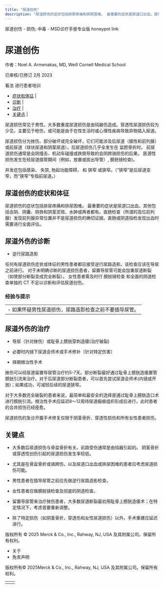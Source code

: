 ```yaml
---
title: "尿道创伤"
description: "尿道损伤的症状包括排尿疼痛和排尿困难。 最重要的症状是尿道口出血。其他包括会阴、阴囊、阴唇和阴茎淤斑、水肿或两者都有。直肠检查（所谓的高位前列腺）发现前列腺异常位置并不是尿道损伤的确切证据。直肠或阴道指检发现出血时需要进行全面评估。"
---
```


﻿尿道创伤 \- 损伤; 中毒 \- MSD诊疗手册专业版 honeypot link

# 尿道创伤

作者：Noel A. Armenakas, MD, Weill Cornell Medical School

已审核/已修订 2月 2023

看法 进行患者培训

- [症状和体征](#症状和体征_v1112725_zh) \|
- [诊断](#诊断_v1112728_zh) \|
- [治疗](#治疗_v1112731_zh) \|
- [关键点](#关键点_v8592848_zh) \|

尿道损伤常见于男性。大多数重度尿道损伤是由钝器伤造成。穿透性尿道损伤较为少见，主要见于枪伤，或可能是由于在性生活时或心理性疾病导致异物插入尿道。

尿道损伤分为挫伤、部分破坏或完全破坏，它们可能涉及后尿道（膜性和前列腺）或前尿道（球状尿道和阴茎尿道）。后尿道损伤几乎全发生在 盆腔骨折时。 前尿道损伤通常是会阴撞击、机动车碰撞或跌倒导致的会阴跨骑损伤的后果。 医源性损伤发生在经尿道插管期间（例如，放置或拔出导管）, 膀胱镜检查)。

并发症包括感染、 失禁, 勃起功能障碍， 和 狭窄 或狭窄。（“狭窄”是后尿道变窄，而“狭窄”专指前尿道。）

## 尿道创伤的症状和体征

尿道损伤的症状包括排尿疼痛和排尿困难。 最重要的症状是尿道口出血。其他包括会阴、阴囊、阴唇和阴茎淤斑、水肿或两者都有。直肠检查（所谓的高位前列腺）发现前列腺异常位置并不是尿道损伤的确切证据。直肠或阴道指检发现出血时需要进行全面评估。

## 尿道外伤的诊断

- 逆行尿路造影


任何有尿道损伤症状或体征的男性患者都应接受逆行尿路造影。该检查应该在导尿之前进行。 对于未明确诊断的尿道损伤患者，留置导尿管可能会加重尿道断裂（如使部分断裂变成完全断裂）。 女性患者需及时行 膀胱镜检查 和全面的阴道检查单独的 CT 不足以诊断和评估尿道创伤。

### 经验与提示

|     |
| --- |
| - 如果怀疑男性尿道损伤，尿路造影检查之前不要插导尿管。 |

## 尿道外伤的治疗

- 导尿（针对挫伤）或耻骨上膀胱穿刺造瘘(治疗破裂)

- 必要时内镜下尿道会师术或手术修补（针对特定伤害）

- 择期根治性手术


挫伤可以经尿道留置导尿管治疗约5-7天。部分断裂最好通过耻骨上膀胱造瘘置管膀胱引流来治疗。对于后尿道部分断裂患者，可以首先尝试尿道会师术(内镜或开放)；如果成功，可减轻后续的尿道狭窄。

对于大多数完全破裂的患者来说，最简单和最安全的选择是通过耻骨上膀胱造口术进行膀胱引流。根治性手术应延迟8～12周待尿道瘢痕组织形成后进行，此时患者的合并损伤已经痊愈。

尿道损伤的急诊开腹手术修复仅限于阴茎骨折、穿透性损伤和所有女性患者损伤。

## 关键点

- 大多数后尿道损伤与骨盆骨折有关。前路受伤通常是由钝器引起的。 阴茎骨折或穿透性创伤引起的尿道损伤发生率较低。

- 尤其是在骨盆骨折或骑跨伤，以及尿道口出血或排尿困难的患者应考虑尿道损伤可能。

- 男性患者在插导尿管之前应先做逆行尿路造影检查。

- 女性患者应做膀胱镜检查及彻底的阴道检查。

- 留置导尿管来治疗挫伤患者，大多数尿道断裂最初用耻骨上膀胱造瘘术；在特定情况下，考虑首要重新调整。

- 除了特定损伤（如阴茎骨折，穿透伤和女性尿道损伤）以外，手术重建应延迟进行。




版权所有 © 2025
Merck & Co., Inc., Rahway, NJ, USA 及其附属公司。保留所有权利。

- 关于
- 免责声明

版权所有© 2025Merck & Co., Inc., Rahway, NJ, USA 及其附属公司。保留所有权利。

|     |     |
| --- | --- |
|  |  |